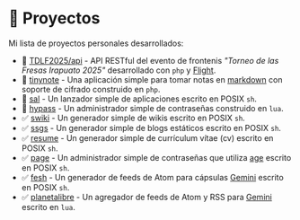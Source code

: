 # 🚀 Proyectos

Mi lista de proyectos personales desarrollados:

* 🔳 [TDLF2025/api](https://notabug.org/ricardogj08/TDLF2025/src/main/api) - API RESTful del evento de frontenis *"Torneo de las Fresas Irapuato 2025"* desarrollado con `php` y [Flight](https://docs.flightphp.com/).
* 🔳 [tinynote](https://notabug.org/ricardogj08/tinynote) - Una aplicación simple para tomar notas en [markdown](https://www.markdownguide.org/) con soporte de cifrado construido en `php`. 
* 🔳 [sal](https://notabug.org/ricardogj08/sal) - Un lanzador simple de aplicaciones escrito en POSIX `sh`.
* 🔳 [hypass](https://notabug.org/ricardogj08/hypass) - Un administrador simple de contraseñas construido en `lua`.
* ✅ [swiki](https://notabug.org/ricardogj08/swiki) - Un generador simple de wikis escrito en POSIX `sh`.
* ✅ [ssgs](https://notabug.org/ricardogj08/ssgs) - Un generador simple de blogs estáticos escrito en POSIX `sh`.
* ✅ [resume](https://notabug.org/ricardogj08/resume) - Un generador simple de currículum vítae (cv) escrito en POSIX `sh`.
* ✅ [page](https://notabug.org/ricardogj08/page) - Un administrador simple de contraseñas que utiliza [age](https://github.com/FiloSottile/age) escrito en POSIX `sh`.
* ✅ [fesh](https://notabug.org/ricardogj08/fesh) - Un generador de feeds de Atom para cápsulas [Gemini](https://geminiprotocol.net/) escrito en POSIX `sh`.
* ✅ [planetalibre](https://notabug.org/ricardogj08/planetalibre) - Un agregador de feeds de Atom y RSS para [Gemini](https://geminiprotocol.net/) escrito en `lua`.
